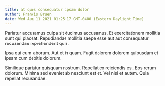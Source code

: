 ```yaml
---
title: at quos consequatur ipsam dolor
author: Francis Bruen
date: Wed Aug 11 2021 01:25:17 GMT-0400 (Eastern Daylight Time)
---
```

Pariatur accusamus culpa sit ducimus accusamus. Et exercitationem mollitia sunt qui placeat. Repudiandae mollitia saepe esse aut aut consequatur recusandae reprehenderit quis.

 Ipsa qui cum laborum. Aut et in quam. Fugit dolorem dolorem quibusdam et ipsam cum debitis dolorum.

 Similique pariatur quisquam nostrum. Repellat ex reiciendis est. Eos rerum dolorum. Minima sed eveniet ab nesciunt est et. Vel nisi et autem. Quia repellat recusandae.